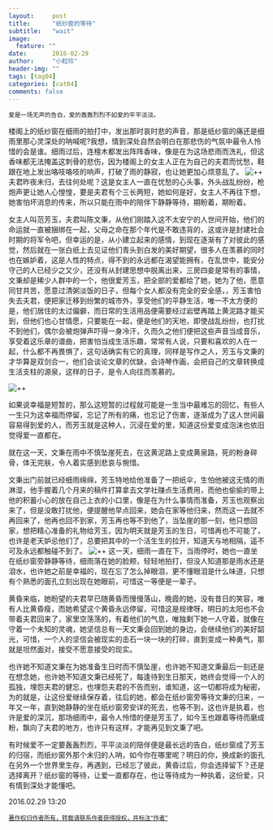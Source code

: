 ```yaml
---
layout:     post
title:      "纸纱窗的等待"
subtitle:   "wait"
image:
  feature: ""
date:       2016-02-29
author:     "小粒玲"
header-img: ""
tags: [tag04]
categories: [cat04]
comments: false
---
```

   <pre><code>爱是一场无声的告白，爱的轰轰烈烈不如爱的平平淡淡。</code></pre> 
    
楼阁上的纸纱窗在细雨的拍打中，发出那时哀时悲的声音，那是纸纱窗的痛还是细雨里那心灵深处的呐喊呢?我想，情到深处自然会明白在那悲伤的气氛中最令人怜惜的会是谁。细雨过后，连檀木都发出阵阵香味，像是在为这场悲雨而洗礼，但这香味都无法掩盖这刺骨的悲伤，因为楼阁上的女主人正在为自己的夫君而忧愁，鞋跟在地上发出咯吱咯吱的响声，打破了雨的静寂，也让她更加心烦意乱了。﻿
![++](http://7xtust.com1.z0.glb.clouddn.com/chuang.jpg "windows")
夫君昨夜未归，去往何处呢？这是女主人一直在忧愁的心头事，外头战乱纷纷，枪炮声更让她人心惶惶，要是夫君有个三长两短，她如何是好，女主人不再往下想，她害怕坏消息的传来，所以只能在雨中的陪伴下静静等待，期盼着，期盼着。

女主人叫范芳玉，夫君叫陈文秉，从他们刚踏入这不太安宁的人世间开始，他们的命运就一直被捆绑在一起，父母之命在那个年代是不敢违背的，这或许是封建社会时期的将军令吧，但幸运的是，从小建立起来的感情，到现在逐渐有了对彼此的感觉，然后就在一张白纸上去见证他们青头到白发的美好期望，很多人在羡慕的同时也在嫉妒着，这是人性的特点，得不到的永远都在渴望能拥有，在乱世中，能安分守己的人已经少之又少，还没有从封建思想中脱离出来，三房四妾是常有的事情，文秉却是稀少人群中的一个，他很爱芳玉，把全部的爱都给了她，她为了他，愿意同甘共苦，愿意过清粥淡饭的日子，但每个女人都没有完全的安全感，，芳玉害怕失去夫君，便把家迁移到纷繁的城市外，享受他们的平静生活，唯一不太方便的是，他们居住的太过偏僻，而日常的生活用品便需要经过岩壁再踏上黄泥路才能买到，但他们也心甘情愿，只要能在一起，便是他们的天地，即使战乱纷纷，也打扰不到他们，偶尔会被炮弹声吓得一身冷汗，久而久之他们便把这些声音当成音乐，享受着这乐章的谱曲，把害怕当成生活乐趣，常常有人说，只要和喜欢的人在一起，什么都不再畏惧了，这句话确实有它的真理，同样是写作之人，芳玉与文秉的才华算是双剑合一，他们会谈论文章的优缺，会诗琴作画，会把自己的文章转换成生活支柱的源泉，这样的日子，是令人向往而羡慕的。﻿

![++](http://7xtust.com1.z0.glb.clouddn.com/lou.jpg "")

如果说幸福是短暂的，那么这短暂的过程就可能是一生当中最难忘的回忆，有些人一生只为这幸福而停留，忘记了所有的痛，也忘记了伤害，逐渐成为了这人世间最容易得到爱的人，而芳玉就是这种人，沉浸在爱的里，知道这份爱变成泡沫也依旧觉得爱一直都在。

就在这一天，文秉在雨中不慎坠崖死去，在这黄泥路上变成黄泉路，死的粉身碎骨，体无完肤，令人着实感到悲哀与惋惜。

文秉出门前就已经细雨绵绵，芳玉特地给他准备了一把纸伞，生怕他被这无情的雨淋湿，他手握着几个月来的稿件打算拿去文学社赚点生活费用，而他也偷偷的带上他的积蓄小心的放在自己上衣的小口里，像是在为什么事情而准备，芳玉也观察出来了，但是没敢打扰他，便提醒他早点回来，她会在家等他归来，然而这一去就不再回来了，他再也回不到家，芳玉再也等不到他了，当坠崖的那一刻，他只想回家，想把精心准备的礼物给芳玉，因为明天就是芳玉的生日，可惜再也不可能了，也许是老天妒忌他们了，总要把其中的一个活生生的拉开，知道天与地相隔，遥不可及永远都触碰不到了。﻿
![++](http://7xtust.com1.z0.glb.clouddn.com/shan.jpg "windows")
这一天，细雨一直在下，当雨停时，她也一直坐在纸纱窗旁静静等待，细雨落在她的脸颊，轻轻地拍打，但没人知道那是雨水还是泪水，也许她之前是幸福的，现在忘了怎么掉眼泪，更不懂眼泪是什么味道，只想有个熟悉的面孔立刻出现在她眼前，可惜这一等便是一辈子。


黄昏来临，她盼望的夫君早已随黄昏而慢慢落山，晚霞的她，没有昔日的笑容，唯有人比黄昏瘦，而她希望这个黄昏永远停留，可惜这是规律呀，明日的太阳也不会带着夫君回来了，家里空荡荡的，有着他们的气息，唯独剩下她一人守着，就像在守着一个未知的灵魂，她坚信总有一天文秉会回到她的身边，会继续他们的美好韶光，可惜，一个人的坚信会被现实的击石一块一块的打碎，直到变成一种勇气，那就是坦然面对，接受不愿意接受的现实。

也许她不知道文秉在为她准备生日时而不慎坠崖，也许她不知道文秉最后一刻还是在想念她，也许她不知道文秉已经死了，每逢待到生日那天，她终会觉得一个人的孤独，埋怨夫君的健忘，也埋怨夫君的不告而别，谁知道，这一切都将成为秘密，为的就是，让这份爱继续保存着，往后的她，都会在纸纱窗旁等待文秉的归来，一年又一年，直到她静静的坐在纸纱窗旁安详的死去，也等不到，这也许是执着，也许是爱的深沉，那场细雨中，最令人怜惜的便是芳玉了，如今玉也跟着等待而磨成粉，飘向了夫君的地方，也许只有这样，才能再见到文秉了吧。

有时候爱不一定要轰轰烈烈，平平淡淡的陪伴便是最长远的告白，纸纱窗成了芳玉的归宿，而纸纱窗外那个未归的人呐，如今你在哪里呢？明日的你，换成新的面孔在另外一个世界里生存，再遇到，已经忘了彼此，黄昏过后，你会选择留下？还是选择离开？纸纱窗的等待，让爱一直都存在，也让等待成为一种执着，这份爱，只有情到深处才能懂吧。



<p>2016.02.29 13:20</p>
<small><a href="http://www.jianshu.com/p/bf73984dc7d5">著作权归作者所有，转载请联系作者获得授权，并标注“作者”</a></small>
